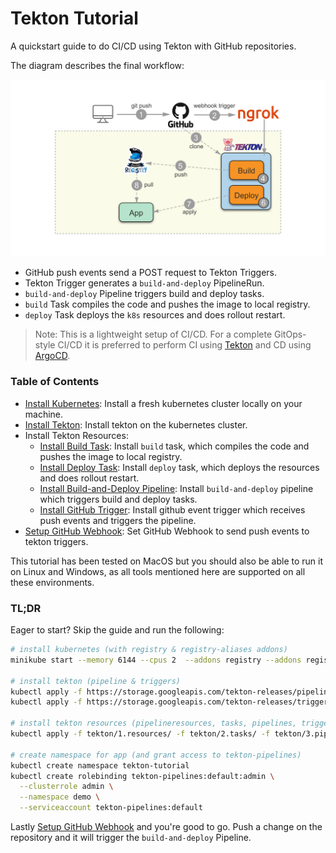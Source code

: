 # Tekton Tutorial

A quickstart guide to do CI/CD using Tekton with GitHub repositories.

The diagram describes the final workflow:

![workflow](assets/workflow.png)

* GitHub push events send a POST request to Tekton Triggers.
* Tekton Trigger generates a `build-and-deploy` PipelineRun.
* `build-and-deploy` Pipeline triggers build and deploy tasks.
* `build` Task compiles the code and pushes the image to local registry.
* `deploy` Task deploys the `k8s` resources and does rollout restart.

> Note: This is a lightweight setup of CI/CD. For a complete GitOps-style CI/CD it is preferred to perform CI using [Tekton] and CD using [ArgoCD].

[Tekton]: https://tekton.dev/
[ArgoCD]: https://argoproj.github.io/argo-cd/core_concepts/

### Table of Contents

* [Install Kubernetes]: Install a fresh kubernetes cluster locally on your machine.
* [Install Tekton]: Install tekton on the kubernetes cluster.
* Install Tekton Resources:
  * [Install Build Task]: Install `build` task, which compiles the code and pushes the image to local registry.
  * [Install Deploy Task]: Install `deploy` task, which deploys the resources and does rollout restart.
  * [Install Build-and-Deploy Pipeline]: Install `build-and-deploy` pipeline which triggers build and deploy tasks.
  * [Install GitHub Trigger]: Install github event trigger which receives push events and triggers the pipeline.
* [Setup GitHub Webhook]: Set GitHub Webhook to send push events to tekton triggers.

[Install Kubernetes]: docs/1.install-kubernetes.md
[Install Tekton]: docs/2.install-tekton.md
[Install Build Task]: docs/3.install-build-task.md
[Install Deploy Task]: docs/4.install-deploy-task.md
[Install Build-and-Deploy Pipeline]: docs/5.install-build-and-deploy-pipeline.md
[Install GitHub Trigger]: docs/6.install-github-trigger.md
[Setup GitHub Webhook]: docs/7.setup-github-webhook.md

This tutorial has been tested on MacOS but you should also be able to run it on Linux and Windows, as all tools mentioned here are supported on all these environments.

### TL;DR

Eager to start? Skip the guide and run the following:

```sh
# install kubernetes (with registry & registry-aliases addons)
minikube start --memory 6144 --cpus 2  --addons registry --addons registry-aliases

# install tekton (pipeline & triggers)
kubectl apply -f https://storage.googleapis.com/tekton-releases/pipeline/previous/v0.20.1/release.yaml
kubectl apply -f https://storage.googleapis.com/tekton-releases/triggers/previous/v0.11.1/release.yaml

# install tekton resources (pipelineresources, tasks, pipelines, triggers)
kubectl apply -f tekton/1.resources/ -f tekton/2.tasks/ -f tekton/3.pipelines -f tekton/4.triggers -n tekton-pipelines

# create namespace for app (and grant access to tekton-pipelines)
kubectl create namespace tekton-tutorial
kubectl create rolebinding tekton-pipelines:default:admin \
  --clusterrole admin \
  --namespace demo \
  --serviceaccount tekton-pipelines:default
```

Lastly [Setup GitHub Webhook] and you're good to go. Push a change on the repository and it will trigger the `build-and-deploy` Pipeline.